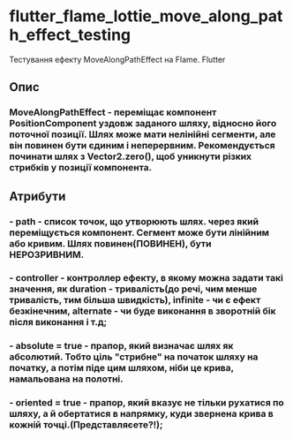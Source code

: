# flutter_flame_lottie_move_along_path_effect_testing

Тестування ефекту MoveAlongPathEffect на Flame. Flutter

## Опис

### MoveAlongPathEffect - переміщає компонент PositionComponent уздовж заданого шляху, відносно його поточної позиції. Шлях може мати нелінійні сегменти, але він повинен бути єдиним і неперервним. Рекомендується починати шлях з Vector2.zero(), щоб уникнути різких стрибків у позиції компонента.

## Атрибути

### - path - список точок, що утворюють шлях. через який переміщується компонент. Сегмент може бути лінійним або кривим. Шлях повинен(ПОВИНЕН), бути НЕРОЗРИВНИМ. 
### - controller - контроллер ефекту, в якому можна задати такі значення, як duration - тривалість(до речі, чим менше тривалість, тим більша швидкість), infinite - чи є ефект безкінечним, alternate - чи буде виконання в зворотній бік після виконання і т.д;
### - absolute = true - прапор, який визначає шлях як абсолютий. Тобто ціль "стрибне" на початок шляху на початку, а потім піде цим шляхом, ніби це крива, намальована на полотні.
### - oriented = true - прапор, який вказує не тільки рухатися по шляху, а й обертатися в напрямку, куди звернена крива в кожній точці.(Представляєете?!);
